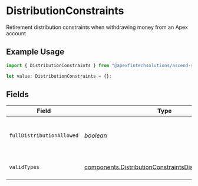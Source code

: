 # DistributionConstraints

Retirement distribution constraints when withdrawing money from an Apex account

## Example Usage

```typescript
import { DistributionConstraints } from "@apexfintechsolutions/ascend-sdk/models/components";

let value: DistributionConstraints = {};
```

## Fields

| Field                                                                                                                              | Type                                                                                                                               | Required                                                                                                                           | Description                                                                                                                        | Example                                                                                                                            |
| ---------------------------------------------------------------------------------------------------------------------------------- | ---------------------------------------------------------------------------------------------------------------------------------- | ---------------------------------------------------------------------------------------------------------------------------------- | ---------------------------------------------------------------------------------------------------------------------------------- | ---------------------------------------------------------------------------------------------------------------------------------- |
| `fullDistributionAllowed`                                                                                                          | *boolean*                                                                                                                          | :heavy_minus_sign:                                                                                                                 | Whether a full distribution withdrawal is allowed                                                                                  | true                                                                                                                               |
| `validTypes`                                                                                                                       | [components.DistributionConstraintsDistributionTypeInfo](../../models/components/distributionconstraintsdistributiontypeinfo.md)[] | :heavy_minus_sign:                                                                                                                 | Valid distribution types                                                                                                           |                                                                                                                                    |